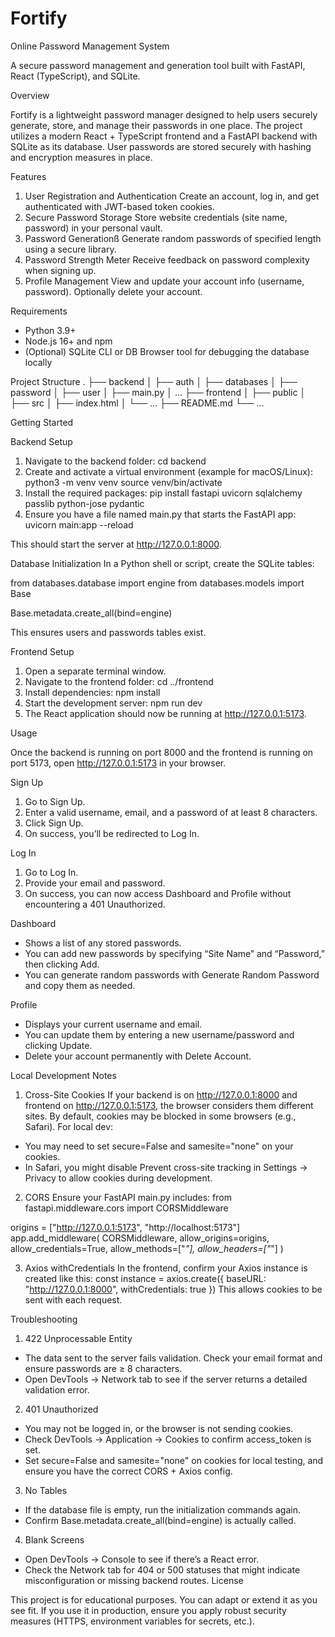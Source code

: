 # Fortify
Online Password Management System

A secure password management and generation tool built with FastAPI, React (TypeScript), and SQLite.

Overview

Fortify is a lightweight password manager designed to help users securely generate, store, and manage their passwords in one place. The project utilizes a modern React + TypeScript frontend and a FastAPI backend with SQLite as its database. User passwords are stored securely with hashing and encryption measures in place.

Features

1. User Registration and Authentication
Create an account, log in, and get authenticated with JWT-based token cookies.
2. Secure Password Storage
Store website credentials (site name, password) in your personal vault.
3. Password Generationß
Generate random passwords of specified length using a secure library.
4. Password Strength Meter
Receive feedback on password complexity when signing up.
5. Profile Management
View and update your account info (username, password). Optionally delete your account.

Requirements
- Python 3.9+
- Node.js 16+ and npm
- (Optional) SQLite CLI or DB Browser tool for debugging the database locally

Project Structure
.
├── backend
│   ├── auth
│   ├── databases
│   ├── password
│   ├── user
│   ├── main.py
│   ...
├── frontend
│   ├── public
│   ├── src
│   ├── index.html
│   └── ...
├── README.md
└── ...

Getting Started

Backend Setup
1. Navigate to the backend folder:
cd backend
2. Create and activate a virtual environment (example for macOS/Linux):
python3 -m venv venv
source venv/bin/activate
3. Install the required packages:
pip install fastapi uvicorn sqlalchemy passlib python-jose pydantic
4. Ensure you have a file named main.py that starts the FastAPI app:
uvicorn main:app --reload

This should start the server at http://127.0.0.1:8000.

Database Initialization
In a Python shell or script, create the SQLite tables:

from databases.database import engine
from databases.models import Base

Base.metadata.create_all(bind=engine)

This ensures users and passwords tables exist.

Frontend Setup
1. Open a separate terminal window.
2. Navigate to the frontend folder:
cd ../frontend
3. Install dependencies:
npm install
4. Start the development server:
npm run dev
5. The React application should now be running at http://127.0.0.1:5173.

Usage

Once the backend is running on port 8000 and the frontend is running on port 5173, open http://127.0.0.1:5173 in your browser.

Sign Up
1. Go to Sign Up.
2. Enter a valid username, email, and a password of at least 8 characters.
3. Click Sign Up.
4. On success, you’ll be redirected to Log In.

Log In
1. Go to Log In.
2. Provide your email and password.
3. On success, you can now access Dashboard and Profile without encountering a 401 Unauthorized.

Dashboard
- Shows a list of any stored passwords.
- You can add new passwords by specifying “Site Name” and “Password,” then clicking Add.
- You can generate random passwords with Generate Random Password and copy them as needed.

Profile
- Displays your current username and email.
- You can update them by entering a new username/password and clicking Update.
- Delete your account permanently with Delete Account.

Local Development Notes

1. Cross-Site Cookies
If your backend is on http://127.0.0.1:8000 and frontend on http://127.0.0.1:5173, the browser considers them different sites. By default, cookies may be blocked in some browsers (e.g., Safari). For local dev:
- You may need to set secure=False and samesite="none" on your cookies.
- In Safari, you might disable Prevent cross-site tracking in Settings → Privacy to allow cookies during development.

2. CORS
Ensure your FastAPI main.py includes:
from fastapi.middleware.cors import CORSMiddleware

origins = ["http://127.0.0.1:5173", "http://localhost:5173"]
app.add_middleware(
    CORSMiddleware,
    allow_origins=origins,
    allow_credentials=True,
    allow_methods=["*"],
    allow_headers=["*"]
)

3. Axios withCredentials
In the frontend, confirm your Axios instance is created like this:
const instance = axios.create({
  baseURL: "http://127.0.0.1:8000",
  withCredentials: true
})
This allows cookies to be sent with each request.

Troubleshooting

1. 422 Unprocessable Entity
- The data sent to the server fails validation. Check your email format and ensure passwords are ≥ 8 characters.
- Open DevTools → Network tab to see if the server returns a detailed validation error.
2. 401 Unauthorized
- You may not be logged in, or the browser is not sending cookies.
- Check DevTools → Application → Cookies to confirm access_token is set.
- Set secure=False and samesite="none" on cookies for local testing, and ensure you have the correct CORS + Axios config.
3. No Tables
- If the database file is empty, run the initialization commands again.
- Confirm Base.metadata.create_all(bind=engine) is actually called.
4. Blank Screens
- Open DevTools → Console to see if there’s a React error.
- Check the Network tab for 404 or 500 statuses that might indicate misconfiguration or missing backend routes.
License

This project is for educational purposes. You can adapt or extend it as you see fit. If you use it in production, ensure you apply robust security measures (HTTPS, environment variables for secrets, etc.).